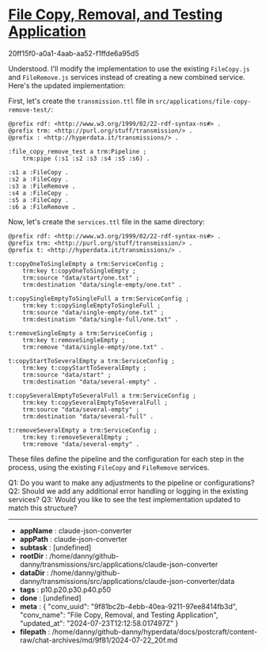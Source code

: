 # [File Copy, Removal, and Testing Application](https://claude.ai/chat/9f81bc2b-4ebb-40ea-9211-97ee8414fb3d)

20ff15f0-a0a1-4aab-aa52-f1ffde6a95d5

 Understood. I'll modify the implementation to use the existing `FileCopy.js` and `FileRemove.js` services instead of creating a new combined service. Here's the updated implementation:

First, let's create the `transmission.ttl` file in `src/applications/file-copy-remove-test/`:

```turtle
@prefix rdf: <http://www.w3.org/1999/02/22-rdf-syntax-ns#> .
@prefix trm: <http://purl.org/stuff/transmission/> .
@prefix : <http://hyperdata.it/transmissions/> .

:file_copy_remove_test a trm:Pipeline ;
    trm:pipe (:s1 :s2 :s3 :s4 :s5 :s6) .

:s1 a :FileCopy .
:s2 a :FileCopy .
:s3 a :FileRemove .
:s4 a :FileCopy .
:s5 a :FileCopy .
:s6 a :FileRemove .
```

Now, let's create the `services.ttl` file in the same directory:

```turtle
@prefix rdf: <http://www.w3.org/1999/02/22-rdf-syntax-ns#> .
@prefix trm: <http://purl.org/stuff/transmission/> .
@prefix t: <http://hyperdata.it/transmissions/> .

t:copyOneToSingleEmpty a trm:ServiceConfig ;
    trm:key t:copyOneToSingleEmpty ;
    trm:source "data/start/one.txt" ;
    trm:destination "data/single-empty/one.txt" .

t:copySingleEmptyToSingleFull a trm:ServiceConfig ;
    trm:key t:copySingleEmptyToSingleFull ;
    trm:source "data/single-empty/one.txt" ;
    trm:destination "data/single-full/one.txt" .

t:removeSingleEmpty a trm:ServiceConfig ;
    trm:key t:removeSingleEmpty ;
    trm:remove "data/single-empty/one.txt" .

t:copyStartToSeveralEmpty a trm:ServiceConfig ;
    trm:key t:copyStartToSeveralEmpty ;
    trm:source "data/start" ;
    trm:destination "data/several-empty" .

t:copySeveralEmptyToSeveralFull a trm:ServiceConfig ;
    trm:key t:copySeveralEmptyToSeveralFull ;
    trm:source "data/several-empty" ;
    trm:destination "data/several-full" .

t:removeSeveralEmpty a trm:ServiceConfig ;
    trm:key t:removeSeveralEmpty ;
    trm:remove "data/several-empty" .
```

These files define the pipeline and the configuration for each step in the process, using the existing `FileCopy` and `FileRemove` services.

Q1: Do you want to make any adjustments to the pipeline or configurations?
Q2: Should we add any additional error handling or logging in the existing services?
Q3: Would you like to see the test implementation updated to match this structure?

---

* **appName** : claude-json-converter
* **appPath** : claude-json-converter
* **subtask** : [undefined]
* **rootDir** : /home/danny/github-danny/transmissions/src/applications/claude-json-converter
* **dataDir** : /home/danny/github-danny/transmissions/src/applications/claude-json-converter/data
* **tags** : p10.p20.p30.p40.p50
* **done** : [undefined]
* **meta** : {
  "conv_uuid": "9f81bc2b-4ebb-40ea-9211-97ee8414fb3d",
  "conv_name": "File Copy, Removal, and Testing Application",
  "updated_at": "2024-07-23T12:12:58.017497Z"
}
* **filepath** : /home/danny/github-danny/hyperdata/docs/postcraft/content-raw/chat-archives/md/9f81/2024-07-22_20f.md